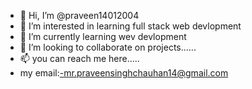 - 👋 Hi, I’m @praveen14012004
- 👀 I’m interested in learning full stack web devlopment
- 🌱 I’m currently learning wev devlopment
- 💞️ I’m looking to collaborate on  projects......
- 📫 you can reach me here.....
- my email:-mr.praveensinghchauhan14@gmail.com 

<!---
praveen14012004/praveen14012004 is a ✨ special ✨ repository because its `README.md` (this file) appears on your GitHub profile.
You can click the Preview link to take a look at your changes.
--->
